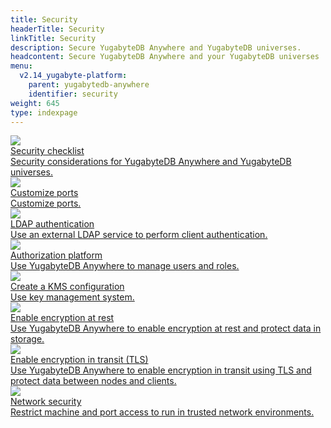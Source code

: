 ```yaml
---
title: Security
headerTitle: Security
linkTitle: Security
description: Secure YugabyteDB Anywhere and YugabyteDB universes.
headcontent: Secure YugabyteDB Anywhere and your YugabyteDB universes
menu:
  v2.14_yugabyte-platform:
    parent: yugabytedb-anywhere
    identifier: security
weight: 645
type: indexpage
---
```


<div class="row">

  <div class="col-12 col-md-6 col-lg-12 col-xl-6">
    <a class="section-link icon-offset" href="security-checklist-yp/">
      <div class="head">
        <img class="icon" src="/images/section_icons/secure/checklist.png" aria-hidden="true" />
        <div class="title">Security checklist</div>
      </div>
      <div class="body">
        Security considerations for YugabyteDB Anywhere and YugabyteDB universes.
      </div>
    </a>
  </div>

  <div class="col-12 col-md-6 col-lg-12 col-xl-6">
    <a class="section-link icon-offset" href="customize-ports/">
      <div class="head">
       <img class="icon" src="/images/section_icons/index/secure.png" />
        <div class="title">Customize ports</div>
      </div>
      <div class="body">
        Customize ports.
      </div>
    </a>
  </div>

  <div class="col-12 col-md-6 col-lg-12 col-xl-6">
    <a class="section-link icon-offset" href="ldap-authentication-platform/">
      <div class="head">
        <img class="icon" src="/images/section_icons/secure/authentication.png" aria-hidden="true" />
        <div class="title">LDAP authentication</div>
      </div>
      <div class="body">
        Use an external LDAP service to perform client authentication.
      </div>
    </a>
  </div>

  <div class="col-12 col-md-6 col-lg-12 col-xl-6">
    <a class="section-link icon-offset" href="authorization-platform/">
      <div class="head">
        <img class="icon" src="/images/section_icons/secure/authorization.png" aria-hidden="true" />
        <div class="title">Authorization platform</div>
      </div>
      <div class="body">
        Use YugabyteDB Anywhere to manage users and roles.
      </div>
    </a>
  </div>

  <div class="col-12 col-md-6 col-lg-12 col-xl-6">
    <a class="section-link icon-offset" href="create-kms-config/aws-kms/">
      <div class="head">
        <img class="icon" src="/images/section_icons/secure/tls-encryption/server-to-server.png" aria-hidden="true" />
        <div class="title">Create a KMS configuration</div>
      </div>
      <div class="body">
        Use key management system.
      </div>
    </a>
  </div>

  <div class="col-12 col-md-6 col-lg-12 col-xl-6">
    <a class="section-link icon-offset" href="enable-encryption-at-rest/">
      <div class="head">
        <img class="icon" src="/images/section_icons/secure/tls-encryption.png" />
        <div class="title">Enable encryption at rest</div>
      </div>
      <div class="body">
        Use YugabyteDB Anywhere to enable encryption at rest and protect data in storage.
      </div>
    </a>
  </div>

  <div class="col-12 col-md-6 col-lg-12 col-xl-6">
    <a class="section-link icon-offset" href="enable-encryption-in-transit/">
      <div class="head">
       <img class="icon" src="/images/section_icons/secure/tls-encryption.png" />
        <div class="title">Enable encryption in transit (TLS)</div>
      </div>
      <div class="body">
        Use YugabyteDB Anywhere to enable encryption in transit using TLS and protect data between nodes and clients.
      </div>
    </a>
  </div>

  <div class="col-12 col-md-6 col-lg-12 col-xl-6">
    <a class="section-link icon-offset" href="network-security/">
      <div class="head">
        <img class="icon" src="/images/section_icons/index/secure.png" aria-hidden="true" />
        <div class="title">Network security</div>
      </div>
      <div class="body">
        Restrict machine and port access to run in trusted network environments.
      </div>
    </a>
  </div>

</div>
